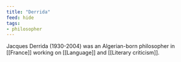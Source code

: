 ```yaml
---
title: "Derrida"
feed: hide
tags:
- philosopher
---
```


Jacques Derrida (1930-2004) was an Algerian-born philosopher in [[France]] working on [[Language]] and [[Literary criticism]].